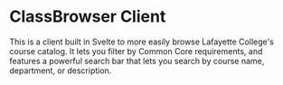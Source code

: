 # ClassBrowser Client

This is a client built in Svelte to more easily browse Lafayette College's course catalog. It lets you filter by Common Core requirements, and features a powerful search bar that lets you search by course name, department, or description.

